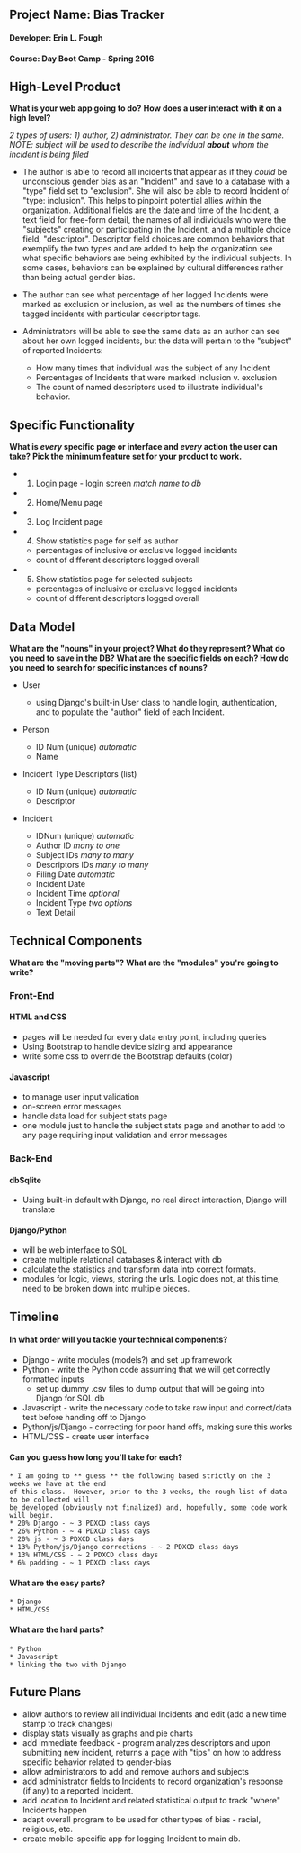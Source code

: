 ## Project Name:  Bias Tracker
#### Developer:  Erin L. Fough
#### Course:  Day Boot Camp - Spring 2016

## High-Level Product
**What is your web app going to do?**
**How does a user interact with it on a high level?**

*2 types of users:  1) author, 2) administrator.  They can be one in the same.*
_NOTE:  subject will be used to describe the individual **about** whom the incident is
being filed_

* The author is able to record all incidents that appear as if they *could* be unconscious gender bias as an "Incident" and save to a database with a "type" field set to "exclusion".  She will also be able to record Incident of "type: inclusion".  This helps to pinpoint potential allies within the organization.  Additional fields are the date and time of the Incident, a text field for free-form detail, the names of all individuals who were the "subjects" creating or participating in the Incident, and a multiple choice field, "descriptor".  Descriptor field choices are common behaviors that exemplify the two types and are added to help the organization see what specific behaviors are being exhibited by the individual subjects.  In some cases, behaviors can be explained by cultural differences rather than being actual gender bias.

* The author can see what percentage of her logged Incidents were marked as exclusion or inclusion, as well as the numbers of times she tagged incidents with particular descriptor tags.

* Administrators will be able to see the same data as an author can see about her own logged incidents, but the data will pertain to the "subject" of reported Incidents:  
  * How many times that individual was the subject of any Incident
  * Percentages of Incidents that were marked inclusion v. exclusion
  * The count of named descriptors used to illustrate individual's behavior.


## Specific Functionality

**What is _every_ specific page or interface and _every_ action the user can take?**
**Pick the minimum feature set for your product to work.**

* 1. Login page - login screen *match name to db*
* 2. Home/Menu page
* 3. Log Incident page
* 4. Show statistics page for self as author
    * percentages of inclusive or exclusive logged incidents
    * count of different descriptors logged overall
* 5. Show statistics page for selected subjects
    * percentages of inclusive or exclusive logged incidents
    * count of different descriptors logged overall

## Data Model

**What are the "nouns" in your project? What do they represent? What do
you need to save in the DB? What are the specific fields on each? How do
you need to search for specific instances of nouns?**

* User
  * using Django's built-in User class to handle login, authentication, and to populate the "author" field of each Incident.

* Person
    * ID Num (unique) *automatic*
    * Name

* Incident Type Descriptors (list)
    * ID Num (unique) *automatic*
    * Descriptor

* Incident
    * IDNum (unique) *automatic*
    * Author ID *many to one*
    * Subject IDs *many to many*
    * Descriptors IDs *many to many*
    * Filing Date *automatic*
    * Incident Date
    * Incident Time *optional*
    * Incident Type *two options*
    * Text Detail

## Technical Components
**What are the "moving parts"?**
**What are the "modules" you're going to write?**

### Front-End

#### HTML and CSS
  * pages will be needed for every data entry point, including queries
  * Using Bootstrap to handle device sizing and appearance
  * write some css to override the Bootstrap defaults (color)

#### Javascript
  * to manage user input validation
  * on-screen error messages
  * handle data load for subject stats page
  * one module just to handle the subject stats page and another to add to any page requiring input validation and error messages

### Back-End

#### dbSqlite
  * Using built-in default with Django, no real direct interaction, Django will translate

#### Django/Python
  * will be web interface to SQL
  * create multiple relational databases & interact with db
  * calculate the statistics and transform data into correct formats.
  * modules for logic, views, storing the urls.  Logic does not, at this time, need to be broken down into multiple pieces.

## Timeline

#### In what order will you tackle your technical components?

* Django - write modules (models?) and set up framework
* Python - write the Python code assuming that we will get correctly formatted
inputs
    * set up dummy .csv files to dump output that will be going into Django for SQL db
* Javascript - write the necessary code to take raw input and correct/data test before handing
off to Django
* Python/js/Django - correcting for poor hand offs, making sure this works
* HTML/CSS - create user interface

#### Can you guess how long you'll take for each?

    * I am going to ** guess ** the following based strictly on the 3 weeks we have at the end
    of this class.  However, prior to the 3 weeks, the rough list of data to be collected will
    be developed (obviously not finalized) and, hopefully, some code work will begin.
    * 20% Django - ~ 3 PDXCD class days
    * 26% Python - ~ 4 PDXCD class days
    * 20% js - ~ 3 PDXCD class days
    * 13% Python/js/Django corrections - ~ 2 PDXCD class days
    * 13% HTML/CSS - ~ 2 PDXCD class days
    * 6% padding - ~ 1 PDXCD class days

#### What are the easy parts?

    * Django
    * HTML/CSS

#### What are the hard parts?

    * Python
    * Javascript
    * linking the two with Django

## Future Plans

* allow authors to review all individual Incidents and edit (add a new time stamp to track changes)
* display stats visually as graphs and pie charts
* add immediate feedback - program analyzes descriptors and upon submitting new incident, returns a page with "tips" on how to address specific behavior related to gender-bias
* allow administrators to add and remove authors and subjects
* add administrator fields to Incidents to record organization's response (if any) to a reported Incident.
* add location to Incident and related statistical output to track "where" Incidents happen
* adapt overall program to be used for other types of bias - racial, religious, etc.
* create mobile-specific app for logging Incident to main db.
